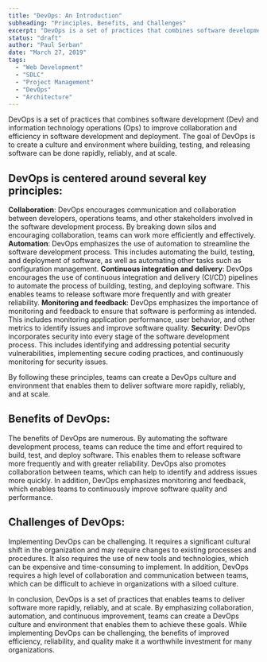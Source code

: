 ```yaml
---
title: "DevOps: An Introduction"
subheading: "Principles, Benefits, and Challenges"
excerpt: "DevOps is a set of practices that combines software development (Dev) and information technology operations (Ops) to improve collaboration and efficiency in software development and deployment. The goal of DevOps is to create a culture and environment where building, testing, and releasing software can be done rapidly, reliably, and at scale."
status: "draft"
author: "Paul Serban"
date: "March 27, 2019"
tags:
  - "Web Development"
  - "SDLC"
  - "Project Management"
  - "DevOps"
  - "Architecture"
---
```


DevOps is a set of practices that combines software development (Dev) and information technology operations (Ops) to improve collaboration and efficiency in software development and deployment. The goal of DevOps is to create a culture and environment where building, testing, and releasing software can be done rapidly, reliably, and at scale.

## DevOps is centered around several key principles:

**Collaboration**: DevOps encourages communication and collaboration between developers, operations teams, and other stakeholders involved in the software development process. By breaking down silos and encouraging collaboration, teams can work more efficiently and effectively.
**Automation**: DevOps emphasizes the use of automation to streamline the software development process. This includes automating the build, testing, and deployment of software, as well as automating other tasks such as configuration management.
**Continuous integration and delivery**: DevOps encourages the use of continuous integration and delivery (CI/CD) pipelines to automate the process of building, testing, and deploying software. This enables teams to release software more frequently and with greater reliability.
**Monitoring and feedback**: DevOps emphasizes the importance of monitoring and feedback to ensure that software is performing as intended. This includes monitoring application performance, user behavior, and other metrics to identify issues and improve software quality.
**Security**: DevOps incorporates security into every stage of the software development process. This includes identifying and addressing potential security vulnerabilities, implementing secure coding practices, and continuously monitoring for security issues.

By following these principles, teams can create a DevOps culture and environment that enables them to deliver software more rapidly, reliably, and at scale.

## Benefits of DevOps:

The benefits of DevOps are numerous. By automating the software development process, teams can reduce the time and effort required to build, test, and deploy software. This enables them to release software more frequently and with greater reliability. DevOps also promotes collaboration between teams, which can help to identify and address issues more quickly. In addition, DevOps emphasizes monitoring and feedback, which enables teams to continuously improve software quality and performance.

## Challenges of DevOps:

Implementing DevOps can be challenging. It requires a significant cultural shift in the organization and may require changes to existing processes and procedures. It also requires the use of new tools and technologies, which can be expensive and time-consuming to implement. In addition, DevOps requires a high level of collaboration and communication between teams, which can be difficult to achieve in organizations with a siloed culture.

In conclusion, DevOps is a set of practices that enables teams to deliver software more rapidly, reliably, and at scale. By emphasizing collaboration, automation, and continuous improvement, teams can create a DevOps culture and environment that enables them to achieve these goals. While implementing DevOps can be challenging, the benefits of improved efficiency, reliability, and quality make it a worthwhile investment for many organizations.